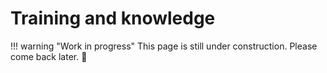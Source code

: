 # Training and knowledge

!!! warning "Work in progress"
    This page is still under construction. Please come back later. :construction_worker:
